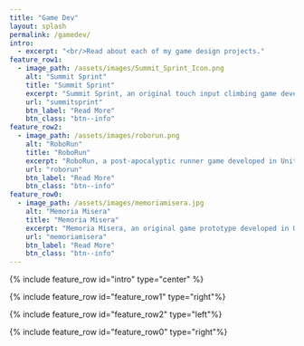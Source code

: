 ```yaml
---
title: "Game Dev"
layout: splash
permalink: /gamedev/
intro: 
  - excerpt: "<br/>Read about each of my game design projects."
feature_row1:
  - image_path: /assets/images/Summit_Sprint_Icon.png
    alt: "Summit Sprint"
    title: "Summit Sprint"
    excerpt: "Summit Sprint, an original touch input climbing game developed in Unity."
    url: "summitsprint"
    btn_label: "Read More"
    btn_class: "btn--info"
feature_row2:
  - image_path: /assets/images/roborun.png
    alt: "RoboRun"
    title: "RoboRun"
    excerpt: "RoboRun, a post-apocalyptic runner game developed in Unity."
    url: "roborun"
    btn_label: "Read More"
    btn_class: "btn--info"
feature_row0:
  - image_path: /assets/images/memoriamisera.jpg
    alt: "Memoria Misera"
    title: "Memoria Misera"
    excerpt: "Memoria Misera, an original game prototype developed in Unity."
    url: "memoriamisera"
    btn_label: "Read More"
    btn_class: "btn--info"
---
```


{% include feature_row id="intro" type="center" %}

{% include feature_row id="feature_row1" type="right"%}

{% include feature_row id="feature_row2" type="left"%}

{% include feature_row id="feature_row0" type="right"%}